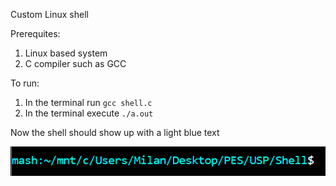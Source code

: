 Custom Linux shell 

Prerequites:
1. Linux based system 
2. C compiler such as GCC

To run:
1. In the terminal run `gcc shell.c`
2. In the terminal execute `./a.out`

Now the shell should show up with a light blue text 

![Shell Screenshot](Shell.PNG)


